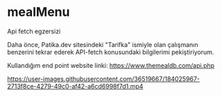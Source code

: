 # mealMenu
Api fetch egzersizi

Daha önce, Patika.dev sitesindeki "Tarifka" ismiyle olan çalışmanın benzerini tekrar ederek API-fetch konusundaki bilgilerimi pekiştiriyorum.  

Kullandığım end point website  linki: https://www.themealdb.com/api.php



https://user-images.githubusercontent.com/36519667/184025967-2713f8ce-4279-49c0-af42-a6cd6998f7d1.mp4

